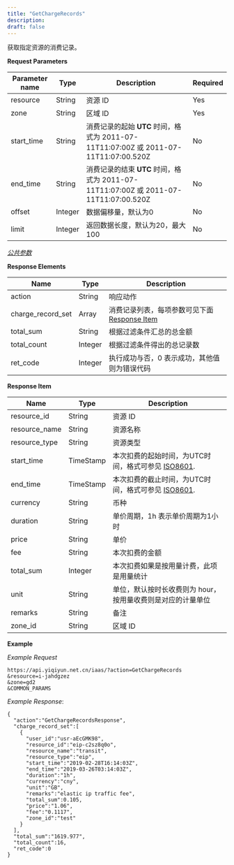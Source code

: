 ```yaml
---
title: "GetChargeRecords"
description: 
draft: false
---
```




获取指定资源的消费记录。

**Request Parameters**

| Parameter name | Type | Description | Required |
| --- | --- | --- | --- |
| resource | String | 资源 ID | Yes |
| zone | String | 区域 ID | Yes |
| start_time | String | 消费记录的起始 **UTC** 时间，格式为 2011-07-11T11:07:00Z 或 2011-07-11T11:07:00.520Z | No |
| end_time | String | 消费记录的结束 **UTC** 时间，格式为 2011-07-11T11:07:00Z 或 2011-07-11T11:07:00.520Z | No |
| offset | Integer | 数据偏移量，默认为0 | No |
| limit | Integer | 返回数据长度，默认为20，最大100 | No |

[_公共参数_](../../../parameters/)

**Response Elements**

| Name | Type | Description |
| --- | --- | --- |
| action | String | 响应动作 |
| charge_record_set | Array | 消费记录列表，每项参数可见下面 [Response Item](#response-item) |
| total_sum | String | 根据过滤条件汇总的总金额 |
| total_count | Integer | 根据过滤条件得出的总记录数 |
| ret_code | Integer | 执行成功与否，0 表示成功，其他值则为错误代码 |

**Response Item**

| Name | Type | Description |
| --- | --- | --- |
| resource_id | String | 资源 ID |
| resource_name | String | 资源名称 |
| resource_type | String | 资源类型 |
| start_time | TimeStamp | 本次扣费的起始时间，为UTC时间，格式可参见 [ISO8601](http://www.w3.org/TR/NOTE-datetime). |
| end_time | TimeStamp | 本次扣费的截止时间，为UTC时间，格式可参见 [ISO8601](http://www.w3.org/TR/NOTE-datetime). |
| currency | String | 币种 |
| duration | String | 单价周期，1h 表示单价周期为1小时 |
| price | String | 单价 |
| fee | String | 本次扣费的金额 |
| total_sum | Integer | 本次扣费如果是按用量计费，此项是用量统计 |
| unit | String | 单位，默认按时长收费则为 hour，按用量收费则是对应的计量单位 |
| remarks | String | 备注 |
| zone_id | String | 区域 ID |

**Example**

_Example Request_

```
https://api.yiqiyun.net.cn/iaas/?action=GetChargeRecords
&resource=i-jahdgzez
&zone=gd2
&COMMON_PARAMS
```

_Example Response_:

```
{
  "action":"GetChargeRecordsResponse",
  "charge_record_set":[
    {
      "user_id":"usr-aEcGMK98",
      "resource_id":"eip-c2sz8q0o",
      "resource_name":"transit",
      "resource_type":"eip",
      "start_time":"2019-02-28T16:14:03Z",
      "end_time":"2019-03-26T03:14:03Z",
      "duration":"1h",
      "currency":"cny",
      "unit":"GB",
      "remarks":"elastic ip traffic fee",
      "total_sum":0.105,
      "price":"1.06",
      "fee":"0.1117",
      "zone_id":"test"
    }
  ],
  "total_sum":"1619.977",
  "total_count":16,
  "ret_code":0
}
```
